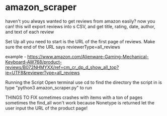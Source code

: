 # amazon_scraper
haven't you always wanted to get reviews from amazon easily? now you can!
this will export reviews into s CSV, and get title, rating, date, author, and text of each review


Set Up
all you need to start is the URL of the first page of reviews. Make sure the end of the URL says reviewerType=all_reviews

example - https://www.amazon.com/Alienware-Gaming-Mechanical-Keyboard-AW768/product-reviews/B072NHMYXX/ref=cm_cr_dp_d_show_all_top?ie=UTF8&reviewerType=all_reviews

Running the Script
Open terminal
use cd to find the directory the script in is
type "python3 amazon_scraper.py" to run

THINGS TO FIX
sometimes crashes with items with a ton of pages
sometimes the find_all won't work because Nonetype is returned
let the user input the URL of the product page!

